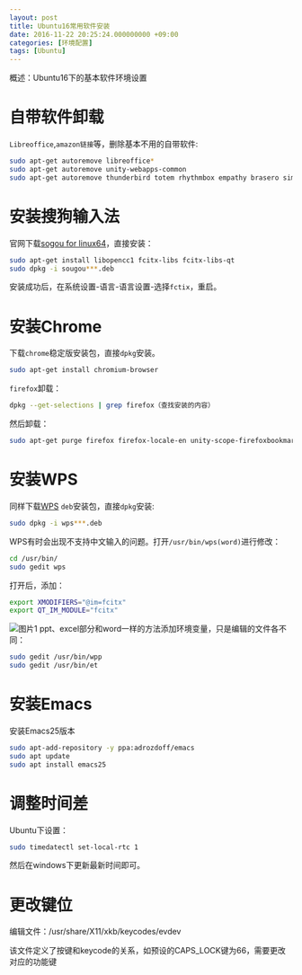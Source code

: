 ```yaml
---
layout: post
title: Ubuntu16常用软件安装
date: 2016-11-22 20:25:24.000000000 +09:00
categories: [环境配置]
tags: [Ubuntu]
---
```


概述：Ubuntu16下的基本软件环境设置

# 自带软件卸载

`Libreoffice`,`amazon链接`等，删除基本不用的自带软件:
```sh
sudo apt-get autoremove libreoffice*
sudo apt-get autoremove unity-webapps-common
sudo apt-get autoremove thunderbird totem rhythmbox empathy brasero simple-scan gnome-mahjongg aisleriot gnome-mines cheese transmission-common gnome-orca webbrowser-app gnome-sudoku  landscape-client-ui-install
```

# 安装搜狗输入法

官网下载[sogou for linux64][address_sogou]，直接安装：
```sh
sudo apt-get install libopencc1 fcitx-libs fcitx-libs-qt
sudo dpkg -i sougou***.deb
```
安装成功后，在系统设置-语言-语言设置-选择`fctix`，重启。

# 安装Chrome

下载`chrome`稳定版安装包，直接`dpkg`安装。
```sh
sudo apt-get install chromium-browser
```
`firefox`卸载：
```sh
dpkg --get-selections | grep firefox（查找安装的内容）
```
然后卸载：
```sh
sudo apt-get purge firefox firefox-locale-en unity-scope-firefoxbookmarks firefox-locale-zh-hans
```
# 安装WPS
同样下载[WPS][address_wps] `deb`安装包，直接`dpkg`安装:
```sh
sudo dpkg -i wps***.deb
```
WPS有时会出现不支持中文输入的问题。打开`/usr/bin/wps(word)`进行修改：
```sh
cd /usr/bin/
sudo gedit wps
```
打开后，添加：
```sh
export XMODIFIERS="@im=fcitx"
export QT_IM_MODULE="fcitx"
```
![图片1](https://cdn.jsdelivr.net/gh/ZhengWG/Imgs_blog/Ubuntu16%E5%B8%B8%E7%94%A8%E8%BD%AF%E4%BB%B6%E5%AE%89%E8%A3%85/1.png)
ppt、excel部分和word一样的方法添加环境变量，只是编辑的文件各不同：
```sh
sudo gedit /usr/bin/wpp
sudo gedit /usr/bin/et
```
# 安装Emacs
安装Emacs25版本
```sh
sudo apt-add-repository -y ppa:adrozdoff/emacs
sudo apt update
sudo apt install emacs25
```
# 调整时间差
Ubuntu下设置：
```sh
sudo timedatectl set-local-rtc 1
```
然后在windows下更新最新时间即可。

# 更改键位

编辑文件：/usr/share/X11/xkb/keycodes/evdev

该文件定义了按键和keycode的关系，如预设的CAPS_LOCK键为66，需要更改对应的功能键


[address_sogou]: https://pinyin.sogou.com/linux/
[address_wps]: http://www.wps.cn/product/wpslinux/#
